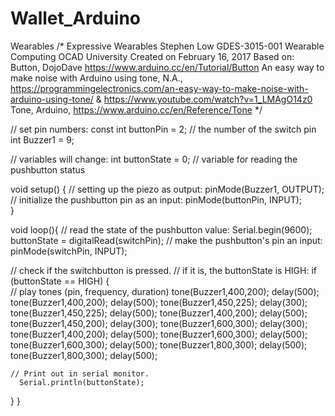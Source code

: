# Wallet_Arduino
Wearables
/* 
Expressive Wearables 
Stephen Low
GDES-3015-001 Wearable Computing
OCAD University 
Created on February 16, 2017 
Based on: 
Button, DojoDave https://www.arduino.cc/en/Tutorial/Button
An easy way to make noise with Arduino using tone, N.A., https://programmingelectronics.com/an-easy-way-to-make-noise-with-arduino-using-tone/ & https://www.youtube.com/watch?v=1_LMAgO14z0
Tone, Arduino, https://www.arduino.cc/en/Reference/Tone
*/

// set pin numbers:
const int buttonPin = 2;     // the number of the switch pin
int Buzzer1 = 9;

// variables will change:
int buttonState = 0;         // variable for reading the pushbutton status

void setup() {
  // setting up the piezo as output:
  pinMode(Buzzer1, OUTPUT);  
  // initialize the pushbutton pin as an input:
  pinMode(buttonPin, INPUT);     
}

void loop(){
  // read the state of the pushbutton value:
  Serial.begin(9600);
  buttonState = digitalRead(switchPin);
  // make the pushbutton's pin an input:
  pinMode(switchPin, INPUT);
  
  // check if the switchbutton is pressed.
  // if it is, the buttonState is HIGH:
  if (buttonState == HIGH) {     
    // play tones (pin, frequency, duration)
      tone(Buzzer1,400,200);
      delay(500);
      tone(Buzzer1,400,200);
      delay(500);
      tone(Buzzer1,450,225);
      delay(300);
      tone(Buzzer1,450,225);
      delay(500);
      tone(Buzzer1,400,200);
      delay(500);
      tone(Buzzer1,450,200);
      delay(300);
      tone(Buzzer1,600,300);
      delay(300);
      tone(Buzzer1,400,200);
      delay(500);
      tone(Buzzer1,600,300);
      delay(500);
      tone(Buzzer1,600,300);
      delay(500);
      tone(Buzzer1,800,300);
      delay(500);
      tone(Buzzer1,800,300);
      delay(500);

    // Print out in serial monitor.
      Serial.println(buttonState);

  } 
}
